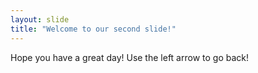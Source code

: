```yaml
---
layout: slide
title: "Welcome to our second slide!"
---
```

Hope you have a great day!
Use the left arrow to go back!
